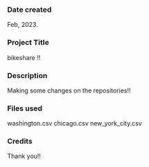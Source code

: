 ### Date created
Feb, 2023.

### Project Title
bikeshare !!

### Description 
Making some changes on the repositories!!

### Files used
washington.csv
chicago.csv
new_york_city.csv

### Credits
Thank you!!

